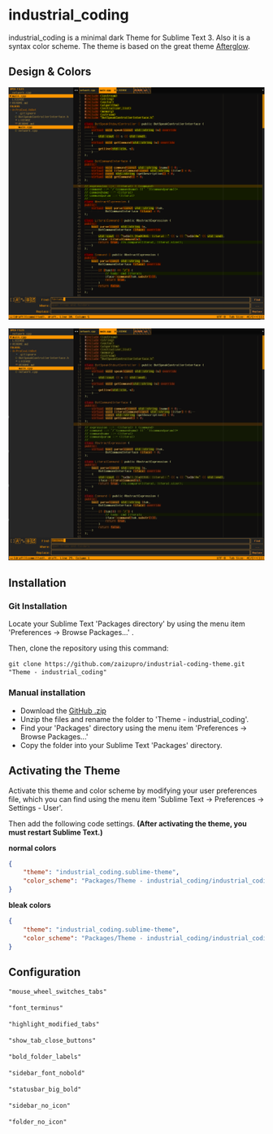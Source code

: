 # industrial_coding

industrial_coding is a minimal dark Theme for Sublime Text 3. Also it is a syntax color scheme. The theme is based on the great theme [Afterglow](https://github.com/YabataDesign/afterglow-theme).

## Design & Colors

![industrial_coding_normal](screenshots/normal.png)

![industrial_coding_bleak](screenshots/bleak.png)

## Installation


### Git Installation

Locate your Sublime Text 'Packages directory' by using the menu item 'Preferences -> Browse Packages...' .

Then, clone the repository using this command:

    git clone https://github.com/zaizupro/industrial-coding-theme.git "Theme - industrial_coding"


### Manual installation

* Download the [GitHub .zip](https://github.com/zaizupro/industrial-coding-theme/archive/master.zip)
* Unzip the files and rename the folder to 'Theme - industrial_coding'.
* Find your 'Packages' directory using the menu item  'Preferences -> Browse Packages...'
* Copy the folder into your Sublime Text 'Packages' directory.


## Activating the Theme

Activate this theme and color scheme by modifying your user preferences file, which you can find using the menu item 'Sublime Text -> Preferences -> Settings - User'.

Then add the following code settings. **(After activating the theme, you must restart Sublime Text.)**


**normal colors**
```json
{
    "theme": "industrial_coding.sublime-theme",
    "color_scheme": "Packages/Theme - industrial_coding/industrial_coding_normal.tmTheme"
}
```

**bleak colors**
```json
{
    "theme": "industrial_coding.sublime-theme",
    "color_scheme": "Packages/Theme - industrial_coding/industrial_coding_bleak.tmTheme"
}
```


## Configuration

    "mouse_wheel_switches_tabs"
    
    "font_terminus"

    "highlight_modified_tabs"

    "show_tab_close_buttons"

    "bold_folder_labels"

    "sidebar_font_nobold"

    "statusbar_big_bold"

	"sidebar_no_icon"

	"folder_no_icon"